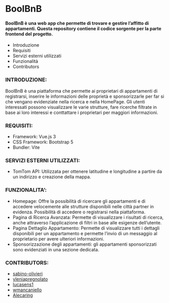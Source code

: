 # BoolBnB

#### BoolBnB è una web app che permette di trovare e gestire l’affitto di appartamenti. Questa repository contiene il codice sorgente per la parte frontend del progetto.

-	Introduzione
-	Requisiti
-	Servizi esterni utilizzati
-	Funzionalità
-	Contributors

### INTRODUZIONE:

BoolBnB è una piattaforma che permette ai proprietari di appartamenti di registrarsi, inserire le informazioni delle proprietà e sponsorizzarle per far si che vengano evidenziate nella ricerca e nella HomePage. Gli utenti interessati possono visualizzare le varie strutture, fare ricerche filtrate in base ai loro interessi e conttattare i proprietari per maggiori informazioni.

### REQUISITI:

-	Framework: Vue.js 3
-	CSS Framework: Bootstrap 5
-	Bundler: Vite

### SERVIZI ESTERNI UTILIZZATI:

-	TomTom API: Utilizzata per ottenere latitudine e longitudine a partire da un indirizzo e creazione della mappa.

### FUNZIONALITA’:

-	Homepage: Offre la possibilità di ricercare gli appartamenti e di accedere velocemente alle strutture disponibili nelle città partner in evidenza. Possibilità di accedere o registrarsi nella piattaforma.
-	Pagina di Ricerca Avanzata: Permette di visualizzare i risultati di ricerca, anche attraverso l’applicazione di filtri in base alle esigenze dell’utente.
-	Pagina Dettaglio Appartamento: Permette di visualizzare tutti i dettagli disponibili per un appartamento e permette l’invio di un messaggio al proprietario per avere ulteriori informazioni.
-	Sponsorizzazione degli appartamenti: gli appartamenti sponsorizzati sono evidenziati in una sezione dedicata.

### CONTRIBUTORS:

- [sabino-olivieri](https://github.com/sabino-olivieri)
- [yleniapregnolato](https://github.com/yleniapregnolato)
- [lucasens1](https://github.com/lucasens1)
- [wmancaniello](https://github.com/wmancaniello)
- [Alecaring](https://github.com/Alecaring)
